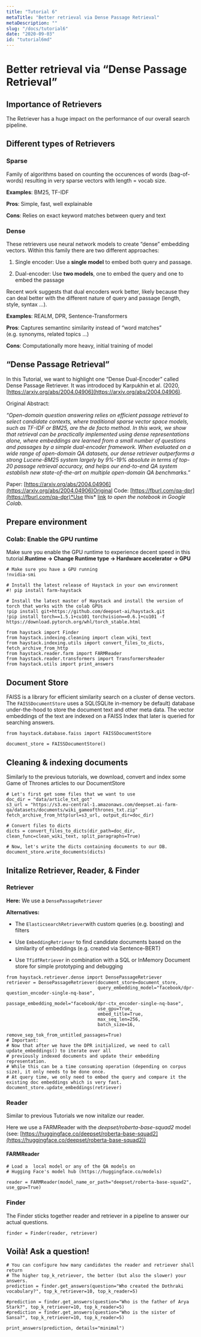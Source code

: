 ```yaml
---
title: "Tutorial 6"
metaTitle: "Better retrieval via Dense Passage Retrieval"
metaDescription: ""
slug: "/docs/tutorial6"
date: "2020-09-03"
id: "tutorial6md"
---
```


# Better retrieval via “Dense Passage Retrieval”

## Importance of Retrievers

The Retriever has a huge impact on the performance of our overall search
pipeline.

## Different types of Retrievers

### Sparse

Family of algorithms based on counting the occurences of words
(bag-of-words) resulting in very sparse vectors with length = vocab
size.

**Examples**: BM25, TF-IDF

**Pros**: Simple, fast, well explainable

**Cons**: Relies on exact keyword matches between query and text

### Dense

These retrievers use neural network models to create “dense” embedding
vectors. Within this family there are two different approaches:


1. Single encoder: Use a **single model** to embed both query and
passage.


2. Dual-encoder: Use **two models**, one to embed the query and one to
embed the passage

Recent work suggests that dual encoders work better, likely because they
can deal better with the different nature of query and passage (length,
style, syntax …).

**Examples**: REALM, DPR, Sentence-Transformers

**Pros**: Captures semantinc similarity instead of “word matches”
(e.g. synonyms, related topics …)

**Cons**: Computationally more heavy, initial training of model

## “Dense Passage Retrieval”

In this Tutorial, we want to highlight one “Dense Dual-Encoder” called
Dense Passage Retriever. It was introdoced by Karpukhin et al. (2020,
[https://arxiv.org/abs/2004.04906](https://arxiv.org/abs/2004.04906).

Original Abstract:

*“Open-domain question answering relies on efficient passage retrieval
to select candidate contexts, where traditional sparse vector space
models, such as TF-IDF or BM25, are the de facto method. In this work,
we show that retrieval can be practically implemented using dense
representations alone, where embeddings are learned from a small number
of questions and passages by a simple dual-encoder framework. When
evaluated on a wide range of open-domain QA datasets, our dense
retriever outperforms a strong Lucene-BM25 system largely by 9%-19%
absolute in terms of top-20 passage retrieval accuracy, and helps our
end-to-end QA system establish new state-of-the-art on multiple
open-domain QA benchmarks.”*

Paper: [https://arxiv.org/abs/2004.04906](https://arxiv.org/abs/2004.04906)Original Code: [https://fburl.com/qa-dpr](https://fburl.com/qa-dpr)*Use this*
[link](https://colab.research.google.com/github/deepset-ai/haystack/blob/master/tutorials/Tutorial6_Better_Retrieval_via_DPR.ipynb)
*to open the notebook in Google Colab.*

## Prepare environment

### Colab: Enable the GPU runtime

Make sure you enable the GPU runtime to experience decent speed in
this tutorial.**Runtime -> Change Runtime type -> Hardware accelerator -> GPU**

```
# Make sure you have a GPU running
!nvidia-smi
```

```
# Install the latest release of Haystack in your own environment
#! pip install farm-haystack

# Install the latest master of Haystack and install the version of torch that works with the colab GPUs
!pip install git+https://github.com/deepset-ai/haystack.git
!pip install torch==1.5.1+cu101 torchvision==0.6.1+cu101 -f https://download.pytorch.org/whl/torch_stable.html
```

```
from haystack import Finder
from haystack.indexing.cleaning import clean_wiki_text
from haystack.indexing.utils import convert_files_to_dicts, fetch_archive_from_http
from haystack.reader.farm import FARMReader
from haystack.reader.transformers import TransformersReader
from haystack.utils import print_answers
```

## Document Store

FAISS is a library for efficient similarity search on a cluster of dense
vectors. The `FAISSDocumentStore` uses a SQL(SQLite in-memory be
default) database under-the-hood to store the document text and other
meta data. The vector embeddings of the text are indexed on a FAISS
Index that later is queried for searching answers.

```
from haystack.database.faiss import FAISSDocumentStore

document_store = FAISSDocumentStore()
```

## Cleaning & indexing documents

Similarly to the previous tutorials, we download, convert and index some
Game of Thrones articles to our DocumentStore

```
# Let's first get some files that we want to use
doc_dir = "data/article_txt_got"
s3_url = "https://s3.eu-central-1.amazonaws.com/deepset.ai-farm-qa/datasets/documents/wiki_gameofthrones_txt.zip"
fetch_archive_from_http(url=s3_url, output_dir=doc_dir)

# Convert files to dicts
dicts = convert_files_to_dicts(dir_path=doc_dir, clean_func=clean_wiki_text, split_paragraphs=True)

# Now, let's write the dicts containing documents to our DB.
document_store.write_documents(dicts)
```

## Initalize Retriever, Reader, & Finder

### Retriever

**Here:** We use a `DensePassageRetriever`

**Alternatives:**


* The `ElasticsearchRetriever`with custom queries (e.g. boosting)
and filters


* Use `EmbeddingRetriever` to find candidate documents based on the
similarity of embeddings (e.g. created via Sentence-BERT)


* Use `TfidfRetriever` in combination with a SQL or InMemory Document
store for simple prototyping and debugging

```
from haystack.retriever.dense import DensePassageRetriever
retriever = DensePassageRetriever(document_store=document_store,
                                  query_embedding_model="facebook/dpr-question_encoder-single-nq-base",
                                  passage_embedding_model="facebook/dpr-ctx_encoder-single-nq-base",
                                  use_gpu=True,
                                  embed_title=True,
                                  max_seq_len=256,
                                  batch_size=16,
                                  remove_sep_tok_from_untitled_passages=True)
# Important:
# Now that after we have the DPR initialized, we need to call update_embeddings() to iterate over all
# previously indexed documents and update their embedding representation.
# While this can be a time consuming operation (depending on corpus size), it only needs to be done once.
# At query time, we only need to embed the query and compare it the existing doc embeddings which is very fast.
document_store.update_embeddings(retriever)
```

### Reader

Similar to previous Tutorials we now initalize our reader.

Here we use a FARMReader with the *deepset/roberta-base-squad2* model
(see: [https://huggingface.co/deepset/roberta-base-squad2](https://huggingface.co/deepset/roberta-base-squad2))

#### FARMReader

```
# Load a  local model or any of the QA models on
# Hugging Face's model hub (https://huggingface.co/models)

reader = FARMReader(model_name_or_path="deepset/roberta-base-squad2", use_gpu=True)
```

### Finder

The Finder sticks together reader and retriever in a pipeline to answer
our actual questions.

```
finder = Finder(reader, retriever)
```

## Voilà! Ask a question!

```
# You can configure how many candidates the reader and retriever shall return
# The higher top_k_retriever, the better (but also the slower) your answers.
prediction = finder.get_answers(question="Who created the Dothraki vocabulary?", top_k_retriever=10, top_k_reader=5)

#prediction = finder.get_answers(question="Who is the father of Arya Stark?", top_k_retriever=10, top_k_reader=5)
#prediction = finder.get_answers(question="Who is the sister of Sansa?", top_k_retriever=10, top_k_reader=5)
```

```
print_answers(prediction, details="minimal")
```
